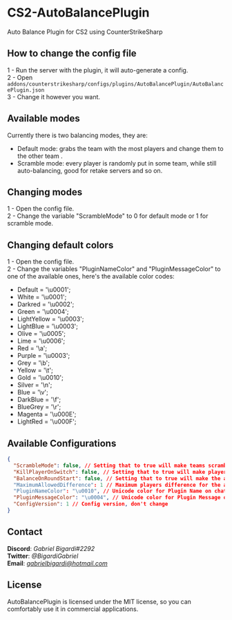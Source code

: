 # CS2-AutoBalancePlugin
 Auto Balance Plugin for CS2 using CounterStrikeSharp


## How to change the config file
1 - Run the server with the plugin, it will auto-generate a config.  
2 - Open ``addons/counterstrikesharp/configs/plugins/AutoBalancePlugin/AutoBalancePlugin.json``  
3 - Change it however you want.    

## Available modes
Currently there is two balancing modes, they are:
* Default mode: grabs the team with the most players and change them to the other team
.
* Scramble mode: every player is randomly put in some team, while still auto-balancing, good for retake servers and so on.

## Changing modes
1 - Open the config file.  
2 - Change the variable "ScrambleMode" to 0 for default mode or 1 for scramble mode.

## Changing default colors
1 - Open the config file.  
2 - Change the variables "PluginNameColor" and "PluginMessageColor" to one of the available ones, here's the available color codes:
* Default = '\u0001';
* White = '\u0001';
* Darkred = '\u0002';
* Green = '\u0004';
* LightYellow = '\u0003';
* LightBlue = '\u0003';
* Olive = '\u0005';
* Lime = '\u0006';
* Red = '\a';
* Purple = '\u0003';
* Grey = '\b';
* Yellow = '\t';
* Gold = '\u0010';
* Silver = '\n';
* Blue = '\v';
* DarkBlue = '\f';
* BlueGrey = '\r';
* Magenta = '\u000E';
* LightRed = '\u000F';

## Available Configurations
```json
{
  "ScrambleMode": false, // Setting that to true will make teams scramble upon auto-balance, good for retake servers
  "KillPlayerOnSwitch": false, // Setting that to true will make player get killed when being switched
  "BalanceOnRoundStart": false, // Setting that to true will make the auto-balance happen upon round start (default: on round end)
  "MaximumAllowedDifference": 1 // Maximum players difference for the auto-balance to start working
  "PluginNameColor": "\u0010", // Unicode color for Plugin Name on chat messages
  "PluginMessageColor": "\u0004", // Unicode color for Plugin Message on chat messages
  "ConfigVersion": 1 // Config version, don't change
}
```

## Contact
**Discord**: *Gabriel Bigardi#2292*  
**Twitter**: *@BigardiGabriel*  
**Email**: *gabrielbigardi@hotmail.com*

## License
AutoBalancePlugin is licensed under the MIT license, so you can comfortably use it in commercial applications.